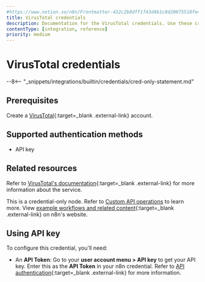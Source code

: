 ```yaml
---
#https://www.notion.so/n8n/Frontmatter-432c2b8dff1f43d4b1c8d20075510fe4
title: VirusTotal credentials
description: Documentation for the VirusTotal credentials. Use these credentials to authenticate VirusTotal in n8n, a workflow automation platform.
contentType: [integration, reference]
priority: medium
---
```


# VirusTotal credentials

--8<-- "_snippets/integrations/builtin/credentials/cred-only-statement.md"

## Prerequisites

Create a [VirusTotal](https://www.virustotal.com){:target=_blank .external-link} account.

## Supported authentication methods

- API key

## Related resources

Refer to [VirusTotal's documentation](https://docs.virustotal.com/reference/overview){:target=_blank .external-link} for more information about the service.

This is a credential-only node. Refer to [Custom API operations](/integrations/custom-operations.md) to learn more. View [example workflows and related content](https://n8n.io/integrations/virustotal/){:target=_blank .external-link} on n8n's website.


## Using API key

To configure this credential, you'll need:

- An **API Token**: Go to your **user account menu > API key** to get your API key. Enter this as the **API Token** in your n8n credential. Refer to [API authentication](https://docs.virustotal.com/reference/authentication){:target=_blank .external-link} for more information.
